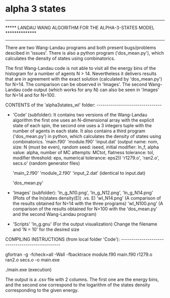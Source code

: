 # alpha 3 states


************************************************************************
*****  LANDAU WANG ALGORITHM FOR THE ALPHA-3-STATES MODEL **************
************************************************************************

There are two Wang-Landau programs and both present bugs/problems descibed in 'issues'. There is also a python program ('dos_mean.py'), which calculates the density of states using combinatorics.

The first Wang-Landau code is not able to visit all the energy bins of the histogram for a number of agents N > 14. Nevertheless it delivers results that are in agreement with the exact solution (calculated by 'dos_mean.py') for N=14. The comparison can be observed in 'Images'. The second Wang-Landau code output (which works for any N) can also be seen in 'Images' for N=14 and for N=100.

CONTENTS of the 'alpha3states_wl' folder: --------------------------------

 *  'Code' (subfolder):
      It contains two versions of the Wang-Landau algorithm the first one uses an N-dimensional array with the explicit state of each spin, the second one uses a 3 integers tuple with the number of agents in each state. It also contains a third program ('dos_mean.py') in python, which calculates the density of states using combinatorics. 
      'main.f90'
      'module.f90'
      'input.dat' (output name: nom, size: N (must be even), random seed: iseed,
                   initial modifier: ln_f, alpha value: alpha, number of MC attempts: MCtot,
                   flatness tolerance: tol, modifier threshold: eps, numerical tolerance: eps2))
      'r1279.o', 'ran2.o', secs.o' (random generator files)
      
      'main_2.f90'
      'module_2.f90'
      'input_2.dat'  (identical to input.dat)
      
      'dos_mean.py'

 *  'Images' (subfolder):
      'ln_g_N10.png', 'ln_g_N12.png', 'ln_g_N14.png' (Plots of the ln(states density(E)) .vs. E)
      'wl_N14.png' (A comparison of the results obtained for N=14 with the three programs)
      'wl_N100.png' (A comparison of the results obtained for N=100 with the 'dos_mean.py' and the second Wang-Landau program)
    
 *  'Scripts'
      'ln_g.gnu' (For the output visualization) Change the filename and 'N = 10' 
                                                for the desired size


COMPILING INSTRUCTIONS (from local folder 'Code'): ------------------------------------------------

gfortran -g -fcheck=all -Wall -fbacktrace module.f90 main.f90 r1279.o ran2.o secs.o -o main.exe

./main.exe (execution)
    
The output is a .csv file with 2 columns. The first one are the energy bins, 
and the second one correspond to the logarithm of the states density corresponding to 
the given energy.

